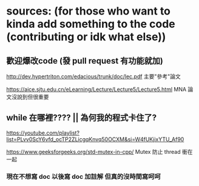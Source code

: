 # sources: (for those who want to kinda add something to the code (contributing or idk what else))
## 歡迎爆改code (發 pull request 有功能就加)
http://dev.hypertriton.com/edacious/trunk/doc/lec.pdf 主要"參考"論文

https://aice.sjtu.edu.cn/eLearning/Lecture/Lecture5/Lecture5.html MNA 論文沒說到但很重要
## while 在哪裡???? || 為何我的程式卡住了?
https://youtube.com/playlist?list=PLvv0ScY6vfd_ocTP2ZLicgqKnvq50OCXM&si=W4fUKjixYTU_Af90

https://www.geeksforgeeks.org/std-mutex-in-cpp/ Mutex 防止 thread 衝在一起

### 現在不想寫 doc 以後寫 doc 加註解 但真的沒時間寫呵呵
